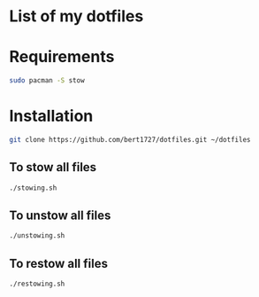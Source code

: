 # List of my dotfiles

# Requirements

```bash
sudo pacman -S stow
```

# Installation

```bash
git clone https://github.com/bert1727/dotfiles.git ~/dotfiles
```

## To stow all files

```bash
./stowing.sh
```

## To unstow all files

```bash
./unstowing.sh
```

## To restow all files

```bash
./restowing.sh
```
